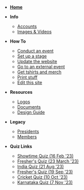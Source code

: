 <!-- markdownlint-disable MD041 -->

<!-- markdownlint-disable MD032 MD033 -->
- [**Home**](/README)
- **Info**
  - [Accounts](/info/accounts.md)
  - [Images & Videos](/info/images-videos.md)

- **How To**
  - [Conduct an event](/howto/conduct.md)
  - [Set up a stage](/howto/stage_setup.md)
  - [Update the website](/howto/website.md)
  - [Go to an external event](/howto/external_events.md)
  - [Get tshirts and merch](/howto/get_merch.md)
  - [Print stuff](/howto/print.md)
  - [Edit this site](/howto/edit.md)
- **Resources**
  - [Logos](/resources/resources.md)
  - [Documents](/resources/documents.md)
  - [Design Guide](/resources/design.md)

- **Legacy**
  - [Presidents](/legacy/presidents.md)
  - [Members](/legacy/members.md)

- **Quiz Links**
  - [Showtime Quiz (16 Feb '23)](/quiz_links/Entertainment_Quiz.md)
  - [Fresher's Quiz (23 March '23)](/quiz_links/Freshers_Quiz.md)
  - [India Quiz (21 Aug '23)](/quiz_links/india_quiz.md)
  - [Fresher's Quiz (19 Sep '23)](/quiz_links/Fresher's_Quiz.md)
  - [Cricket Quiz (10 Oct '23)](/quiz_links/Cricket_Quiz.md)
  - [Karnataka Quiz (7 Nov '23)](/quiz_links/Karnataka_Quiz.md)

